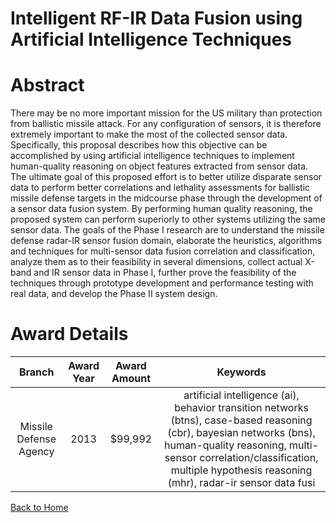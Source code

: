
Intelligent RF-IR Data Fusion using Artificial Intelligence Techniques
======================================================================

# Abstract


There may be no more important mission for the US military than protection from ballistic missile attack.  For any configuration of sensors, it is therefore extremely important to make the most of the collected sensor data.  Specifically, this proposal describes how this objective can be accomplished by using artificial intelligence techniques to implement human-quality reasoning on object features extracted from sensor data.  The ultimate goal of this proposed effort is to better utilize disparate sensor data to perform better correlations and lethality assessments for ballistic missile defense targets in the midcourse phase through the development of a sensor data fusion system.  By performing human quality reasoning, the proposed system can perform superiorly to other systems utilizing the same sensor data.  The goals of the Phase I research are to understand the missile defense radar-IR sensor fusion domain, elaborate the heuristics, algorithms and techniques for multi-sensor data fusion correlation and classification, analyze them as to their feasibility in several dimensions, collect actual X-band and IR sensor data in Phase I, further prove the feasibility of the techniques through prototype development and performance testing with real data, and develop the Phase II system design.  

# Award Details

|Branch|Award Year|Award Amount|Keywords|
| :---: | :---: | :---: | :---: |
|Missile Defense Agency|2013|$99,992|artificial intelligence (ai), behavior transition networks (btns), case-based reasoning (cbr), bayesian networks (bns), human-quality reasoning, multi-sensor correlation/classification, multiple hypothesis reasoning (mhr), radar-ir sensor data fusi|
  
  


[Back to Home](https://github.com/chrischow/dod_sbir_awards/CC/#1135)